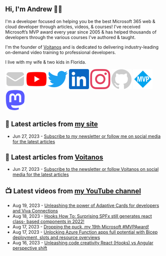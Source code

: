 ## Hi, I'm Andrew 👋🏼

I'm a developer focused on helping you be the best Microsoft 365 web & cloud developer through articles, videos, & courses! I've received Microsoft’s MVP award every year since 2005 & has helped thousands of developers through the various courses I've authored & taught.

I'm the founder of [Voitanos](https://www.voitanos.io) and is dedicated to delivering industry-leading on-demand video training to professional developers.

I live with my wife & two kids in Florida.

[![](./images/mail.svg)](https://www.andrewconnell.com/newsletter) 
[![](./images/youtube.svg)](https://www.youtube.com/@andrew_connell) 
[![](./images/twitter.svg)](https://www.twitter.com/andrewconnell) 
[![](./images/linkedin.svg)](https://www.linkedin.com/in/andrewconnell) 
[![](./images/instagram.svg)](https://www.instagram.com/andrewconnell1) 
[![](./images/github.svg)](https://github.com/andrewconnell) 
[![](./images/mvp.svg)](https://mvp.microsoft.com/en-us/PublicProfile/21083?fullName=Andrew%20Connell) 
<a rel="me" href="https://mastodon.world/@andrewconnell"><img src="./images/mastodon.svg" /></a> 

## 📘 Latest articles from [my site](https://www.andrewconnell.com)
<!-- MYBLOG-POST-LIST:START -->
- Jun 27, 2023 - [Subscribe to my newsletter or follow me on social media for the latest articles](https://www.andrewconnell.com/newsletter)<!-- MYBLOG-POST-LIST:END -->

## 📙 Latest articles from [Voitanos](https://www.voitanos.io/blog)
<!-- VOITANOSBLOG-POST-LIST:START -->
- Jun 27, 2023 - [Subscribe to the newsletter or follow Voitanos on social media for the latest articles](https://www.voitanos.io/newsletter)<!-- VOITANOSBLOG-POST-LIST:END -->

## 📺 Latest videos from [my YouTube channel](https://www.youtube.com/@andrew_connell)
<!-- VOITANOSYOUTUBE-POST-LIST:START -->
- Aug 19, 2023 - [Unleashing the power of Adaptive Cards for developers and Viva Connections](https://www.youtube.com/watch?v=NN2BxonNyT0)
- Aug 18, 2023 - [Hooks How To: Surprising SPFx still generates react class- based components in 2022!](https://www.youtube.com/watch?v=VcaDYqKpgR4)
- Aug 17, 2023 - [Dropping the puck, my 19th Microsoft #MVPAward!](https://www.youtube.com/watch?v=wUpQmSm9qao)
- Aug 17, 2023 - [Unlocking Azure Function apps full potential with Bicep deployment, slots and resource overviews](https://www.youtube.com/watch?v=04oIxwUYf_U)
- Aug 16, 2023 - [Unleashing code creativity React &lpar;Hooks&rpar; vs Angular perspective shift](https://www.youtube.com/watch?v=2M-A7wQf6BY)<!-- VOITANOSYOUTUBE-POST-LIST:END -->
